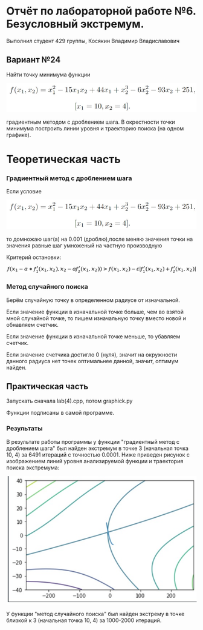 

# Отчёт по лабораторной работе №6. Безусловный экстремум.
Выполнил студент 429 группы,
Косякин Владимир Владиславович
## Вариант №24

Найти точку минимума функции

![](формула1.jpg)

градиентным методом с дроблением шага.
В окрестности точки минимума построить линии уровня и траекторию поиска (на одном графике).
# Теоретическая часть

### Градиентный метод с дроблением шага

Если условие 

![формула2](формула1.jpg) 

то домножаю шаг(a) на 0.001 (дроблю),после меняю значения точки на значения равные шаг умноженый на частную производную

Критерий остановки:

![формула3](формула3.png)

### Метод случайного поискa

Берём случайную точку в определенном радиусе от изначальной.

Если значение функции в изначальной точке больше, чем во взятой мной случайной точке, то пишем изначальную точку вместо новой и обнавляем счетчик.

Если значение функции в изначальной точке меньше, то убавляем счетчик.

Если значение счетчика достигло 0 (нуля), значит на окружности данного радиуса нет точек оптимальнее данной, значит, оптимум найден.

## Практическая часть

Запускать сначала lab(4).cpp, потом graphick.py

Функции подписаны в самой программе.

### Результаты

В результате работы программы у функции "градиентный метод с дроблением шага" был найден экстремум в точке 3 (начальная точка 10, 4) за 6491 итераций с точностью 0.0001. Ниже приведен рисунок с изображением линий уровня анализируемой функции и траектория поиска экстремума:

![график](график.jpg)

У функции "метод случайного поискa" был найден экстрему в точке близкой к 3 (начальная точка 10, 4) за 1000-2000 итераций.
